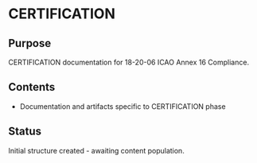 # CERTIFICATION

## Purpose
CERTIFICATION documentation for 18-20-06 ICAO Annex 16 Compliance.

## Contents
- Documentation and artifacts specific to CERTIFICATION phase

## Status
Initial structure created - awaiting content population.
